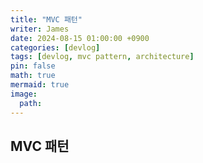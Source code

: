 ```yaml
---
title: "MVC 패턴"
writer: James
date: 2024-08-15 01:00:00 +0900
categories: [devlog]
tags: [devlog, mvc pattern, architecture]
pin: false
math: true
mermaid: true
image:
  path: 
---
```


## MVC 패턴